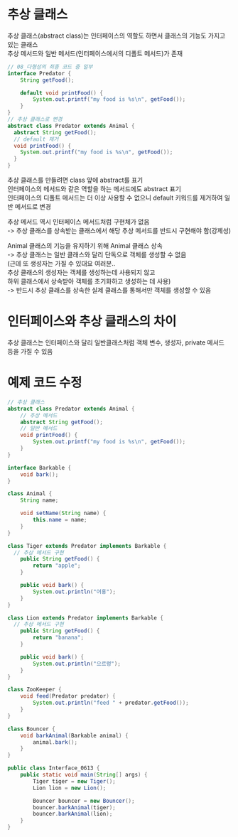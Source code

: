 # 추상 클래스
추상 클래스(abstract class)는 인터페이스의 역할도 하면서 클래스의 기능도 가지고 있는 클래스   
추상 메서드와 일반 메서드(인터페이스에서의 디폴트 메서드)가 존재   

```Java
// 08_다형성의 최종 코드 중 일부
interface Predator {
    String getFood();

    default void printFood() {
        System.out.printf("my food is %s\n", getFood());
    }
}
// 추상 클래스로 변경
abstract class Predator extends Animal {
  abstract String getFood();
  // default 제거
  void printFood() {
    System.out.printf("my food is %s\n", getFood());
  }
}
```
추상 클래스를 만들려면 class 앞에 abstract를 표기   
인터페이스의 메서드와 같은 역할을 하는 메서드에도 abstract 표기   
인터페이스의 디폴트 메서드는 더 이상 사용할 수 없으니 default 키워드를 제거하여 일반 메서드로 변경   
   
추상 메서드 역시 인터페이스 메서드처럼 구현체가 없음   
-> 추상 클래스를 상속받는 클래스에서 해당 추상 메서드를 반드시 구현해야 함(강제성)   
   
Animal 클래스의 기능을 유지하기 위해 Animal 클래스 상속   
-> 추상 클래스는 일반 클래스와 달리 단독으로 객체를 생성할 수 없음   
(근데 또 생성자는 가질 수 있대요 여러분..   
추상 클래스의 생성자는 객체를 생성하는데 사용되지 않고   
하위 클래스에서 상속받아 객체를 초기화하고 생성하는 데 사용)   
-> 반드시 추상 클래스를 상속한 실제 클래스를 통해서만 객체를 생성할 수 있음   

# 인터페이스와 추상 클래스의 차이
추상 클래스는 인터페이스와 달리 일반클래스처럼 객체 변수, 생성자, private 메서드 등을 가질 수 있음


# 예제 코드 수정
```Java
// 추상 클래스
abstract class Predator extends Animal {
    // 추상 메서드
    abstract String getFood();
    // 일반 메서드
    void printFood() {
        System.out.printf("my food is %s\n", getFood());
    }
}

interface Barkable {
    void bark();
}

class Animal {
    String name;

    void setName(String name) {
        this.name = name;
    }
}

class Tiger extends Predator implements Barkable {
  // 추상 메서드 구현
    public String getFood() {
        return "apple";
    }

    public void bark() {
        System.out.println("어흥");
    }
}

class Lion extends Predator implements Barkable {
  // 추상 메서드 구현
    public String getFood() {
        return "banana";
    }

    public void bark() {
        System.out.println("으르렁");
    }
}

class ZooKeeper {
    void feed(Predator predator) {
        System.out.println("feed " + predator.getFood());
    }
}

class Bouncer {
    void barkAnimal(Barkable animal) {
        animal.bark();
    }
}

public class Interface_0613 {
    public static void main(String[] args) {
        Tiger tiger = new Tiger();
        Lion lion = new Lion();

        Bouncer bouncer = new Bouncer();
        bouncer.barkAnimal(tiger);
        bouncer.barkAnimal(lion);
    }
}
```